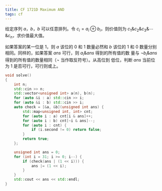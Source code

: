 ```yaml
---
title: CF 1721D Maximum AND 
tags: cf
---
```


给定序列 $a$，$b$，$b$ 可以任意排列。令 $c_i = a_i \oplus b_i$，则价值则为 $c_1
\& c_2 \& c_3 \& \cdots \& c_n$，求价值最大值。

如果答案的某一位是 $1$，则 $a$ 该位的 $0$ 和 $1$ 数量必然和 $b$ 该位的 $1$ 和
 $0$ 数量分别相同。同样的，如果答案 $ans$ 可行，则 $a_i \& ans$ 得到的所有值的数
量与 $\neg b_i \& ans$ 得到的所有值的数量相同（$\neg$ 当作取反符号）。从高位到
低位，判断 $ans$ 当前位为 $1$ 是否可行，可行则或上。

```cpp
void solve()
{
    int n;
    std::cin >> n;
    std::vector<unsigned int> a(n), b(n);
    for (auto &i : a) std::cin >> i;
    for (auto &i : b) std::cin >> i;
    auto check = [&a, &b](unsigned int ans) {
        std::map<unsigned int, int> cnt;
        for (auto i : a) cnt[i & ans]++;
        for (auto i : b) cnt[~i & ans]--;
        for (auto i : cnt) {
            if (i.second != 0) return false;
        }
        return true;
    };

    unsigned int ans = 0;
    for (int i = 31; i >= 0; i--) {
        if (check(ans | (1 << i))) {
            ans |= (1 << i);
        }
    }
    std::cout << ans << std::endl;
}
```
